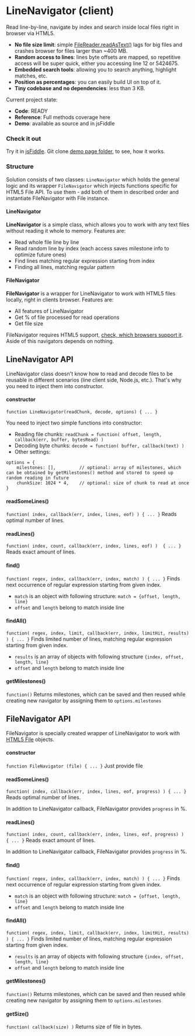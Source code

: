 # LineNavigator (client)
Read line-by-line, navigate by index and search inside local files right in browser via HTML5.
- **No file size limit**: simple [FileReader.readAsText()](https://developer.mozilla.org/en-US/docs/Web/API/FileReader.readAsText) lags for big files and crashes browser for files larger than ~400 MB.
- **Random access to lines**: lines byte offsets are mapped, so repetitive access will be super quick, either you accessing line 12 or 5424675.
- **Embedded search tools**: allowing you to search anything, highlight matches, etc.
- **Position as percentages**: you can easily build UI on top of it.
- **Tiny codebase and no dependencies**: less than 3 KB.

Current project state:
- **Code**: READY
- **Reference**: Full methods coverage here
- **Demo**: available as source and in jsFiddle

### Check it out
Try it in [jsFiddle](http://jsfiddle.net/3hmee6vb/1/). Git clone [demo page folder](https://github.com/anpur/client-line-navigator/tree/master/demo), to see, how it works.

### Structure
Solution consists of two classes: `LineNavigator` which holds the general logic and its wrapper `FileNavigator` which injects functions specific for HTML5 File API. To use them - add both of them in described order and instantiate FileNavigator with File instance.

#### LineNavigator
**LineNavigator** is a simple class, which allows you to work with any text files without reading it whole to memory.
Features are:
- Read whole file line by line
- Read random line by index (each access saves milestone info to optimize future ones)
- Find lines matching regular expression starting from index
- Finding all lines, matching regular pattern

#### FileNavigator
**FileNavigator** is a wrapper for LineNavigator to work with HTML5 files locally, right in clients browser.
Features are:
- All features of LineNavigator
- Get % of file processed for read operations
- Get file size

FileNavigator requires HTML5 support, [check, which browsers support it](http://caniuse.com/#feat=fileapi). Aside of this navigators depends on nothing.

## LineNavigator API
LineNavigator class doesn't know how to read and decode files to be reusable in different scenarios (line client side, Node.js, etc.). That's why you need to inject them into constructor.

#### **constructor**
`function LineNavigator(readChunk, decode, options) { ... }`

You need to inject two simple functions into constructor:
- Reading file chunks: `readChunk = function( offset, length, callback(err, buffer, bytesRead) )`
- Decoding byte chunks: `decode = function( buffer, callback(text) )`
- Other settings:
```
options = {
	milestones: [],         // optional: array of milestones, which can be obtained by getMilestones() method and stored to speed up random reading in future
	chunkSize: 1024 * 4,    // optional: size of chunk to read at once
}
```

#### readSomeLines()
`function( index, callback(err, index, lines, eof) ) { ... }` Reads optimal number of lines.

#### readLines()
`function( index, count, callback(err, index, lines, eof) )  { ... }` Reads exact amount of lines.

#### find()
`function( regex, index, callback(err, index, match) ) { ... }` Finds next occurrence of regular expression starting from given index.
- `match` is an object with following structure: `match = {offset, length, line}` 
- `offset` and `length` belong to match inside line

#### findAll()
`function( regex, index, limit, callback(err, index, limitHit, results) ) { ... }` Finds limited number of lines, matching regular expression starting from given index.
- `results` is an array of objects with following structure `{index, offset, length, line}`
- `offset` and `length` belong to match inside line

#### getMilestones() 
`function()` Returns milestones, which can be saved and then reused while creating new navigator by assigning them to `options.milestones`

## FileNavigator API
FileNavigator is specially created wrapper of LineNavigator to work with [HTML5 File](http://dev.w3.org/2006/webapi/FileAPI/#file) objects.

#### **constructor**
`function FileNavigator (file) { ... }` Just provide file

#### readSomeLines()
`function( index, callback(err, index, lines, eof, progress) ) { ... }` Reads optimal number of lines.

In addition to LineNavigator callback, FileNavigator provides `progress` in %.

#### readLines()
`function( index, count, callback(err, index, lines, eof, progress) )  { ... }` Reads exact amount of lines.

In addition to LineNavigator callback, FileNavigator provides `progress` in %.

#### find()
`function( regex, index, callback(err, index, match) ) { ... }` Finds next occurrence of regular expression starting from given index.
- `match` is an object with following structure: `match = {offset, length, line}` 
- `offset` and `length` belong to match inside line

#### findAll()
`function( regex, index, limit, callback(err, index, limitHit, results) ) { ... }` Finds limited number of lines, matching regular expression starting from given index.
- `results` is an array of objects with following structure `{index, offset, length, line}`
- `offset` and `length` belong to match inside line

#### getMilestones() 
`function()` Returns milestones, which can be saved and then reused while creating new navigator by assigning them to `options.milestones`

#### getSize()
`function( callback(size) )` Returns size of file in bytes.